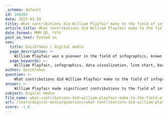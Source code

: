 ```yaml
---
_schema: default
id: 166284
date: 2025-01-29
title: What contributions did William Playfair make to the field of infographics?
article_title: What contributions did William Playfair make to the field of infographics?
date_format: MMM DD, YYYY
post_on_text: Posted on
seo:
  title: QuickTakes | Digital media
  page_description: >-
    William Playfair was a pioneer in the field of infographics, known for inventing line, bar, and pie charts. His work in data visualization helped to popularize graphical forms of data representation, making complex information more accessible and influencing future generations of data communicators.
  page_keywords: >-
    William Playfair, infographics, data visualization, line chart, bar chart, pie chart, graphical representation, statistical graphics, visual communication, data representation, cognitive load, historical figures in data visualization, Commercial and Political Atlas, Statistical Breviary
author: QuickTakes
question: >-
    What contributions did William Playfair make to the field of infographics?
answer: >-
    William Playfair made significant contributions to the field of infographics, particularly through his pioneering work in data visualization. He is credited as the inventor of several fundamental chart types that are still widely used today, including the line chart, bar chart, and pie chart. His innovations laid the groundwork for modern data representation and visualization techniques.\n\n### Key Contributions:\n\n1. **Introduction of Graphical Forms**: Playfair published two influential books, "The Commercial and Political Atlas" (1786) and "The Statistical Breviary" (1801), where he introduced and popularized the use of graphical forms to represent data. These works featured various charts that visually conveyed complex information, making it more accessible to a broader audience.\n\n2. **Line and Bar Charts**: The line chart, which Playfair developed, allows for the visualization of trends over time, while the bar chart provides a clear comparison of quantities across different categories. These forms have become staples in data visualization, used in various fields from economics to public health.\n\n3. **Pioneering Statistical Graphics**: Playfair's work marked a shift from purely numerical data presentation to a more visual approach, emphasizing the importance of graphical integrity and clarity in communicating information. His charts were designed to minimize cognitive load, making it easier for viewers to understand and interpret data.\n\n4. **Influence on Future Generations**: Playfair's contributions have influenced many subsequent figures in the field of data visualization, including John Snow and Charles Minard, who further advanced the use of maps and flow charts to represent data effectively. His principles continue to resonate in contemporary discussions about effective communication and visual storytelling.\n\nIn summary, William Playfair's innovations in creating and popularizing various types of charts fundamentally transformed the way data is represented and understood, establishing a foundation for the field of infographics as we know it today. His work exemplifies the intersection of design and data, highlighting the importance of visual communication in conveying complex information.
subject: Digital media
file_name: what-contributions-did-william-playfair-make-to-the-field-of-infographics.md
url: /learn/digital-media/questions/what-contributions-did-william-playfair-make-to-the-field-of-infographics
score: -1.0
---
```


&nbsp;